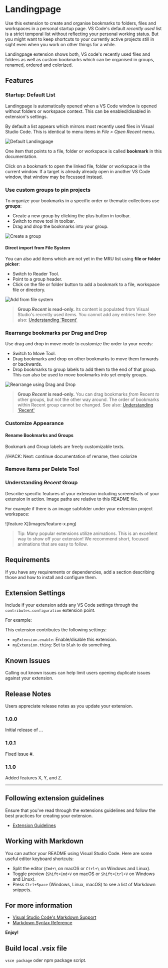 # Landingpage

Use this extension to create and organise bookmarks to folders, files and workspaces in a personal startup page. VS Code's default *recently used* list is a strict temporal list without reflecting your personal working status. But you might want to keep shortcuts to your currently active projects still in sight even when you work on other things for a while.

Landingpage extension shows both, VS code's recently used files and folders as well as custom bookmarks which can be organised in groups, renamed, ordered and colorized. 

## Features

### Startup: Default List

Landingpage is automatically opened when a VS Code window is opened without folders or workspace context. This can be enabled/disabled in extension's settings.

By default a list appears which mirrors most recently used files in Visual Studio Code. This is identical to menu items in *File > Open Recent* menu.

![Default Landingpage](doc/img/startup.png)

One item that points to a file, folder or workspace is called **bookmark** in this documentation. 

Click on a bookmark to open the linked file, folder or workspace in the current window. If a target is already already open in another VS Code window, that window may be focussed instead.

### Use custom groups to pin projects

To organize your bookmarks in a specific order or thematic collections use **groups**:

- Create a new group by clicking the plus button in toolbar. 
- Switch to move tool in toolbar.
- Drag and drop the bookmarks into your group.

![Create a group](doc/img/create-group.gif)

#### Direct import from File System

You can also add items which are not yet in the MRU list using **file or folder picker**:

- Switch to Reader Tool.
- Point to a group header.
- Click on the file or folder button to add a bookmark to a file, workspace file or directory.

![Add from file system](doc/img/add-folder.gif)

> **Group *Recent* is read-only.** Its content is populated from Visual Studio's recently used items. You cannot add any entries here. See also: [Understanding 'Recent'](#recent)


### Rearrange bookmarks per Drag and Drop

Use drag and drop in move mode to customize the order to your needs: 

- Switch to Move Tool.
- Drag bookmarks and drop on other bookmarks to move them forwards or backwards.
- Drop bookmarks to group labels to add them to the end of that group. This can also be used to move bookmarks into yet empty groups.

![Rearrange using Drag and Drop](doc/img/move-bookmark.gif)

> **Group *Recent* is read-only.** You can drag bookmarks *from* Recent *to* other groups, but not the other way around. The order of bookmarks within Recent group cannot be changed. See also: [Understanding 'Recent'](#recent)

### Customize Appearance

#### Rename Bookmarks and Groups

Bookmark and Group labels are freely customizable texts. 

//HACK: Next: continue documentation of rename, then colorize


### Remove items per Delete Tool


<a name="recent"></a>


### Understanding *Recent* Group





Describe specific features of your extension including screenshots of your extension in action. Image paths are relative to this README file.

For example if there is an image subfolder under your extension project workspace:

\!\[feature X\]\(images/feature-x.png\)

> Tip: Many popular extensions utilize animations. This is an excellent way to show off your extension! We recommend short, focused animations that are easy to follow.

## Requirements

If you have any requirements or dependencies, add a section describing those and how to install and configure them.

## Extension Settings

Include if your extension adds any VS Code settings through the `contributes.configuration` extension point.

For example:

This extension contributes the following settings:

* `myExtension.enable`: Enable/disable this extension.
* `myExtension.thing`: Set to `blah` to do something.

## Known Issues

Calling out known issues can help limit users opening duplicate issues against your extension.

## Release Notes

Users appreciate release notes as you update your extension.

### 1.0.0

Initial release of ...

### 1.0.1

Fixed issue #.

### 1.1.0

Added features X, Y, and Z.

---

## Following extension guidelines

Ensure that you've read through the extensions guidelines and follow the best practices for creating your extension.

* [Extension Guidelines](https://code.visualstudio.com/api/references/extension-guidelines)

## Working with Markdown

You can author your README using Visual Studio Code. Here are some useful editor keyboard shortcuts:

* Split the editor (`Cmd+\` on macOS or `Ctrl+\` on Windows and Linux).
* Toggle preview (`Shift+Cmd+V` on macOS or `Shift+Ctrl+V` on Windows and Linux).
* Press `Ctrl+Space` (Windows, Linux, macOS) to see a list of Markdown snippets.

## For more information

* [Visual Studio Code's Markdown Support](http://code.visualstudio.com/docs/languages/markdown)
* [Markdown Syntax Reference](https://help.github.com/articles/markdown-basics/)

**Enjoy!**



## Build local .vsix file

`vsce package` oder npm package script.